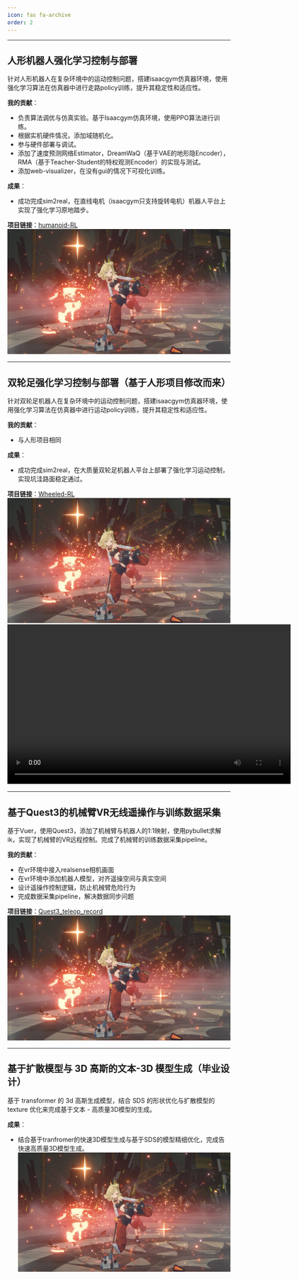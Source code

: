```yaml
---
icon: fas fa-archive
order: 2
---
```

___
## **人形机器人强化学习控制与部署**
针对人形机器人在复杂环境中的运动控制问题，搭建isaacgym仿真器环境，使用强化学习算法在仿真器中进行走路policy训练，提升其稳定性和适应性。

**我的贡献**：
- 负责算法调优与仿真实验。基于Isaacgym仿真环境，使用PPO算法进行训练。
- 根据实机硬件情况，添加域随机化。
- 参与硬件部署与调试。
- 添加了速度预测网络Estimator，DreamWaQ（基于VAE的地形隐Encoder），RMA（基于Teacher-Student的特权观测Encoder）的实现与测试。
- 添加web-visualizer，在没有gui的情况下可视化训练。

**成果**：
- 成功完成sim2real，在直线电机（isaacgym只支持旋转电机）机器人平台上实现了强化学习原地踏步。

**项目链接**：[humanoid-RL](https://github.com/Urutoramarin2000/humanoid-rl)
![人形机器人](../assets/img/test.jpg)

___

## **双轮足强化学习控制与部署（基于人形项目修改而来）**
针对双轮足机器人在复杂环境中的运动控制问题，搭建isaacgym仿真器环境，使用强化学习算法在仿真器中进行运动policy训练，提升其稳定性和适应性。

**我的贡献**：
- 与人形项目相同

**成果**：
- 成功完成sim2real，在大质量双轮足机器人平台上部署了强化学习运动控制，实现坑洼路面稳定通过。

**项目链接**：[Wheeled-RL](https://github.com/Urutoramarin2000/wheeled_rl)
![人形机器人](../assets/img/test.jpg)
<video width="640" height="360" controls>
  <source src="../assets/video/teleop1.mp4" type="video/mp4">
  您的浏览器不支持 HTML5 视频标签。
</video>
___

## **基于Quest3的机械臂VR无线遥操作与训练数据采集**
基于Vuer，使用Quest3，添加了机械臂与机器人的1:1映射，使用pybullet求解ik，实现了机械臂的VR远程控制。完成了机械臂的训练数据采集pipeline。

**我的贡献**：
- 在vr环境中接入realsense相机画面
- 在vr环境中添加机器人模型，对齐遥操空间与真实空间
- 设计遥操作控制逻辑，防止机械臂危险行为
- 完成数据采集pipeline，解决数据同步问题



**项目链接**：[Quest3_teleop_record](https://github.com/Urutoramarin2000/quest3_teleop_record)
![人形机器人](../assets/img/test.jpg)
___
## **基于扩散模型与 3D 高斯的文本-3D 模型生成（毕业设计）**
基于 transformer 的 3d 高斯生成模型，结合 SDS 的形状优化与扩散模型的texture 优化来完成基于文本 - 高质量3D模型的生成。

**成果**：
- 结合基于tranfromer的快速3D模型生成与基于SDS的模型精细优化，完成告快速高质量3D模型生成。
![人形机器人](../assets/img/test.jpg)
